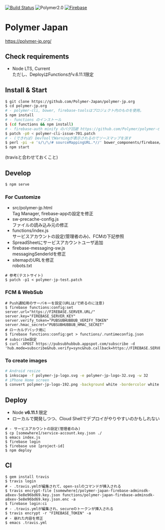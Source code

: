 [![Build Status](https://travis-ci.org/Polymer-Japan/polymer-jp.org.svg?branch=master)](https://travis-ci.org/Polymer-Japan/polymer-jp.org)
![Polymer2.0](https://img.shields.io/badge/Polymer-2.0-blue.svg)
[![Firebase](https://img.shields.io/badge/server-Firebase-orange.svg)](https://firebase.google.com/)

# Polymer Japan

https://polymer-jp.org/

## Check requirements

- Node LTS, Current  
  ただし、DeployはFunctionsがv.6.11.1限定

## Install & Start

```bash
$ git clone https://github.com/Polymer-Japan/polymer-jp.org
$ cd polymer-jp.org
# - polymer-cli, bower, firebase-toolsはプロジェクト内のものを使用。
$ npm install
# - functions のインストール
$ (cd functions && npm install)
# - firebase-auth minify のバグ回避 https://github.com/Polymer/polymer-cli/issues/701
$ patch -p0 < polymer-cli-issue-701.patch
# - (できれば) DevToolでWarningが表示されるのでソースマップを消す
$ perl -pi -e 's/\/\/# sourceMappingURL.*//' bower_components/firebase/firebase-auth.js
$ npm start
```
(travisと合わせておくこと)

## Develop

```bash
$ npm serve
```

### For Customize

- src/polymer-jp.html  
  Tag Manager, firebase-appの設定を修正
- sw-precache-config.js  
  ファイルの読み込み元の修正
- functions/index.js  
  サービスアカウントの設定(管理者のみ)、FCMの下記参照
- SpreadSheetにサービスアカウントユーザ追加
- firebase-messaging-sw.js  
  messagingSenderIdを修正
- sitemapのURLを修正  
  robots.txt

```
# 参考(テストサイト)
$ patch -p1 < polymer-jp-test.patch
```

### FCM & WebSub

```
# Push通知用のサーバキーを設定(URLは/で終るのに注意)
$ firebase functions:config:set server.url="https://FIREBASE.SERVER.URL/" server.key="FIREBASE_SERVER_KEY" server.verify_token="PUBSUBHUBBUB_VERIFY_TOKEN" server.hmac_secret="PUBSUBHUBBUB_HMAC_SECRET"
# ローカルデバック用に
$ firebase functions:config:get > functions/.runtimeconfig.json
# subscribe設定
$ curl -XPOST https://pubsubhubbub.appspot.com/subscribe -d 'hub.mode=subscribe&hub.verify=sync&hub.callback=https://FIREBASE.SERVER.URL/subs&hub.topic=https://FIREBASE.SERVER.URL/feed.xml&hub.verify_token=PUBSUBHUBBUB_VERIFY_TOKEN&hub.hmac_secret=PUBSUBHUBBUB_HMAC_SECRET'
```

### To create images

```bash
# Android resize
$ inkscape -f polymer-jp-logo.svg -e polymer-jp-logo-32.svg -w 32
# iPhone Home screen
$ convert polymer-jp-logo-192.png -background white -bordercolor white -border 12x20 -resize 192x192 polymer-jp-logo-iphone-192.png
```

## Deploy

- Node **v6.11.1** 限定
- ローカルで開発しつつ、Cloud Shellでデプロイがやりやすいのかもしれない

```
# - サービスアカウントの設定(管理者のみ)
$ cp [somewhere]/service-account.key.json ./
$ emacs index.js
$ firebase login
$ firebase use [project-id]
$ npm deploy
```

## CI

```
$ gem install travis
$ travis login
# - .travis.ymlが編集されて、open-sslのコマンドが挿入される
$ travis encrypt-file [somewhere]/polymer-japan-firebase-adminsdk-a8xev-5e8e96bd69.key.json functions/polymer-japan-firebase-adminsdk-a8xev-5e8e96bd69.key.json.enc -a
$ firebase login:ci
# - .travis.ymlが編集され、secureのトークンが挿入される
$ travis encrypt -r "FIREBASE_TOKEN" -a
# - 崩れた内容を修正
$ emacs .travis.yml
```
